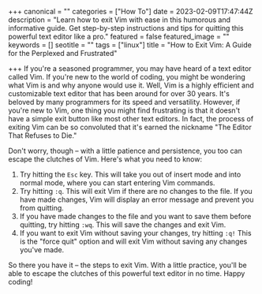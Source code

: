+++
canonical = ""
categories = ["How To"]
date = 2023-02-09T17:47:44Z
description = "Learn how to exit Vim with ease in this humorous and informative guide. Get step-by-step instructions and tips for quitting this powerful text editor like a pro."
featured = false
featured_image = ""
keywords = []
seotitle = ""
tags = ["linux"]
title = "How to Exit Vim: A Guide for the Perplexed and Frustrated"

+++
If you're a seasoned programmer, you may have heard of a text editor called Vim. If you're new to the world of coding, you might be wondering what Vim is and why anyone would use it. Well, Vim is a highly efficient and customizable text editor that has been around for over 30 years. It's beloved by many programmers for its speed and versatility. However, if you're new to Vim, one thing you might find frustrating is that it doesn't have a simple exit button like most other text editors. In fact, the process of exiting Vim can be so convoluted that it's earned the nickname "The Editor That Refuses to Die."

Don't worry, though – with a little patience and persistence, you too can escape the clutches of Vim. Here's what you need to know:

1. Try hitting the `Esc` key. This will take you out of insert mode and into normal mode, where you can start entering Vim commands.
2. Try hitting `:q`. This will exit Vim if there are no changes to the file. If you have made changes, Vim will display an error message and prevent you from quitting.
3. If you have made changes to the file and you want to save them before quitting, try hitting `:wq`. This will save the changes and exit Vim.
4. If you want to exit Vim without saving your changes, try hitting `:q!` This is the "force quit" option and will exit Vim without saving any changes you've made.

So there you have it – the steps to exit Vim. With a little practice, you'll be able to escape the clutches of this powerful text editor in no time. Happy coding!